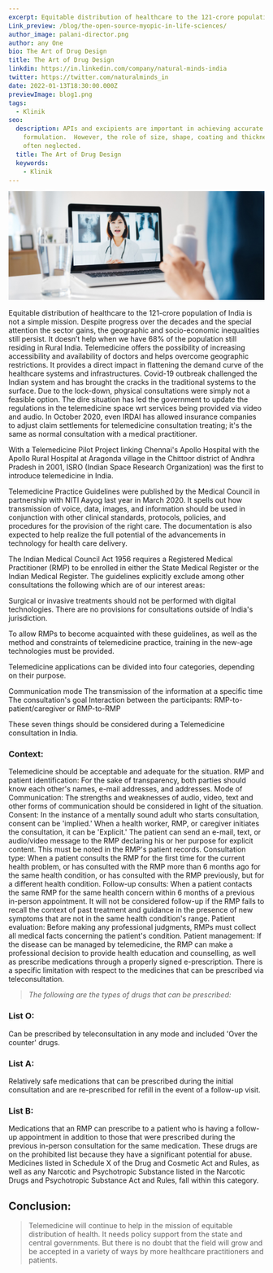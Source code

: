 ```yaml
---
excerpt: Equitable distribution of healthcare to the 121-crore population of India is not a simple mission.
Link_preview: /blog/the-open-source-myopic-in-life-sciences/
author_image: palani-director.png
author: any One
bio: The Art of Drug Design
title: The Art of Drug Design
linkdin: https://in.linkedin.com/company/natural-minds-india
twitter: https://twitter.com/naturalminds_in
date: 2022-01-13T18:30:00.000Z
previewImage: blog1.png
tags:
  - Klinik
seo:
  description: APIs and excipients are important in achieving accurate molecular
    formulation.  However, the role of size, shape, coating and thickness is
    often neglected.
  title: The Art of Drug Design
  keywords:
    - Klinik
---
```


![image alt](blog1_preview.png "Image Title")

Equitable distribution of healthcare to the 121-crore population of India is not a simple mission. Despite progress over the decades and the special attention the sector gains, the geographic and socio-economic inequalities still persist. It doesn’t help when we have 68% of the population still residing in Rural India. Telemedicine offers the possibility of increasing accessibility and availability of doctors and helps overcome geographic restrictions. It provides a direct impact in flattening the demand curve of the healthcare systems and infrastructures. Covid-19 outbreak challenged the Indian system and has brought the cracks in the traditional systems to the surface. Due to the lock-down, physical consultations were simply not a feasible option. The dire situation has led the government to update the regulations in the telemedicine space wrt services being provided via video and audio. In October 2020, even IRDAI has allowed insurance companies to adjust claim settlements for telemedicine consultation treating; it's the same as normal consultation with a medical practitioner.

With a Telemedicine Pilot Project linking Chennai's Apollo Hospital with the Apollo Rural Hospital at Aragonda village in the Chittoor district of Andhra Pradesh in 2001, ISRO (Indian Space Research Organization) was the first to introduce telemedicine in India.

Telemedicine Practice Guidelines were published by the Medical Council in partnership with NITI Aayog last year in March 2020. It spells out how transmission of voice, data, images, and information should be used in conjunction with other clinical standards, protocols, policies, and procedures for the provision of the right care. The documentation is also expected to help realize the full potential of the advancements in technology for health care delivery.

The Indian Medical Council Act 1956 requires a Registered Medical Practitioner (RMP) to be enrolled in either the State Medical Register or the Indian Medical Register. The guidelines explicitly exclude among other consultations the following which are of our interest areas:

Surgical or invasive treatments should not be performed with digital technologies.
There are no provisions for consultations outside of India's jurisdiction.

To allow RMPs to become acquainted with these guidelines, as well as the method and constraints of telemedicine practice, training in the new-age technologies must be provided.

Telemedicine applications can be divided into four categories, depending on their purpose.

Communication mode
The transmission of the information at a specific time
The consultation's goal
Interaction between the participants: RMP-to-patient/caregiver or RMP-to-RMP

These seven things should be considered during a Telemedicine consultation in India.

### Context:

Telemedicine should be acceptable and adequate for the situation.
RMP and patient identification: For the sake of transparency, both parties should know each other's names, e-mail addresses, and addresses.
Mode of Communication: The strengths and weaknesses of audio, video, text and other forms of communication should be considered in light of the situation.
Consent: In the instance of a mentally sound adult who starts consultation, consent can be 'implied.' When a health worker, RMP, or caregiver initiates the consultation, it can be 'Explicit.' The patient can send an e-mail, text, or audio/video message to the RMP declaring his or her purpose for explicit content. This must be noted in the RMP's patient records.
Consultation type:
When a patient consults the RMP for the first time for the current health problem, or has consulted with the RMP more than 6 months ago for the same health condition, or has consulted with the RMP previously, but for a different health condition.
Follow-up consults: When a patient contacts the same RMP for the same health concern within 6 months of a previous in-person appointment. It will not be considered follow-up if the RMP fails to recall the context of past treatment and guidance in the presence of new symptoms that are not in the same health condition's range.
Patient evaluation: Before making any professional judgments, RMPs must collect all medical facts concerning the patient's condition.
Patient management: If the disease can be managed by telemedicine, the RMP can make a professional decision to provide health education and counselling, as well as prescribe medications through a properly signed e-prescription.
There is a specific limitation with respect to the medicines that can be prescribed via teleconsultation.

> _The following are the types of drugs that can be prescribed:_

### List O:
Can be prescribed by teleconsultation in any mode and included 'Over the counter' drugs.

### List A:
Relatively safe medications that can be prescribed during the initial consultation and are re-prescribed for refill in the event of a follow-up visit.

### List B:
Medications that an RMP can prescribe to a patient who is having a follow-up appointment in addition to those that were prescribed during the previous in-person consultation for the same medication.
These drugs are on the prohibited list because they have a significant potential for abuse. Medicines listed in Schedule X of the Drug and Cosmetic Act and Rules, as well as any Narcotic and Psychotropic Substance listed in the Narcotic Drugs and Psychotropic Substance Act and Rules, fall within this category.
## Conclusion:

>Telemedicine will continue to help in the mission of equitable distribution of health. It needs policy support from the state and central governments. But there is no doubt that the field will grow and be accepted in a variety of ways by more healthcare practitioners and patients.
